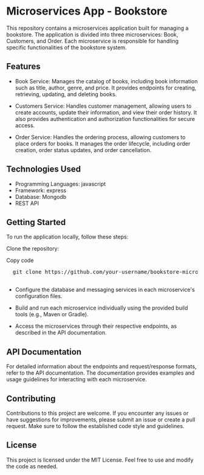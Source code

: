# Microservices App - Bookstore
This repository contains a microservices application built for managing a bookstore. The application is divided into three microservices: Book, Customers, and Order. Each microservice is responsible for handling specific functionalities of the bookstore system.

## Features
- Book Service: Manages the catalog of books, including book information such as title, author, genre, and price. It provides endpoints for creating, retrieving, updating, and deleting books.

- Customers Service: Handles customer management, allowing users to create accounts, update their information, and view their order history. It also provides authentication and authorization functionalities for secure access.

- Order Service: Handles the ordering process, allowing customers to place orders for books. It manages the order lifecycle, including order creation, order status updates, and order cancellation.

## Technologies Used
- Programming Languages: javascript
- Framework: express
- Database: Mongodb
- REST API

## Getting Started
To run the application locally, follow these steps:

Clone the repository:

 Copy code
 <pre>
  git clone https://github.com/your-username/bookstore-microservices.git

</pre>
- Configure the database and messaging services in each microservice's configuration files.

- Build and run each microservice individually using the provided build tools (e.g., Maven or Gradle).

- Access the microservices through their respective endpoints, as described in the API documentation.

## API Documentation
For detailed information about the endpoints and request/response formats, refer to the API documentation. The documentation provides examples and usage guidelines for interacting with each microservice.

## Contributing
Contributions to this project are welcome. If you encounter any issues or have suggestions for improvements, please submit an issue or create a pull request. Make sure to follow the established code style and guidelines.

## License
This project is licensed under the MIT License. Feel free to use and modify the code as needed.


